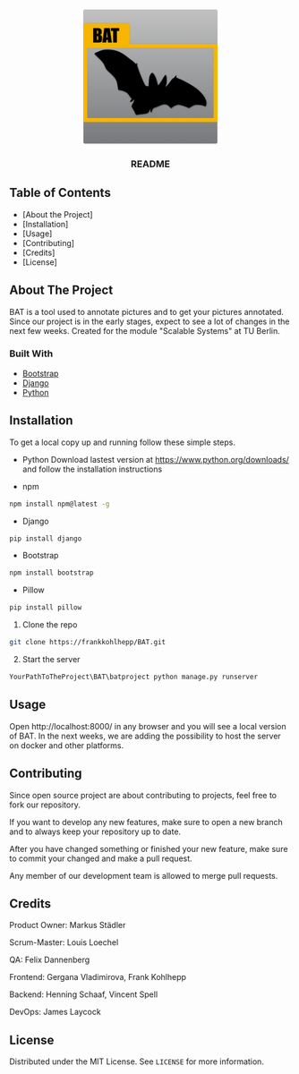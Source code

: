 

<!-- PROJECT LOGO -->
<br />
<p align="center">
    <img src="images/logo.png" alt="Logo" width="240" height="240">
  </a>

  <h3 align="center">README</h3>
</p>



<!-- TABLE OF CONTENTS -->
## Table of Contents

* [About the Project]
* [Installation]
* [Usage]
* [Contributing]
* [Credits]
* [License]



<!-- ABOUT THE PROJECT -->
## About The Project
BAT is a tool used to annotate pictures and to get your pictures annotated.
Since our project is in the early stages, expect to see a lot of changes in the next few weeks.
Created for the module "Scalable Systems" at TU Berlin.


### Built With

* [Bootstrap](https://getbootstrap.com)
* [Django](https://www.djangoproject.com/)
* [Python](https://www.python.org/)


<!-- Installation -->
## Installation

To get a local copy up and running follow these simple steps.

* Python
Download lastest version at https://www.python.org/downloads/ and follow the installation instructions

* npm
```sh
npm install npm@latest -g
```

* Django
```sh
pip install django
```

* Bootstrap
```sh
npm install bootstrap
```

* Pillow
```sh
pip install pillow
```

1. Clone the repo
```sh
git clone https://frankkohlhepp/BAT.git
```
2. Start the server
```sh
YourPathToTheProject\BAT\batproject python manage.py runserver
```

<!-- Usage -->
## Usage

Open http://localhost:8000/ in any browser and you will see a local version of BAT.
In the next weeks, we are adding the possibility to host the server on docker and other platforms.


<!-- Contributing -->
## Contributing

Since open source project are about contributing to projects, feel free to fork our repository.

If you want to develop any new features, make sure to open a new branch and to always keep your repository up to date.

After you have changed something or finished your new feature, make sure to commit your changed and make a pull request.

Any member of our development team is allowed to merge pull requests.


<!-- Credits -->
## Credits

Product Owner: Markus Städler

Scrum-Master: Louis Loechel

QA: Felix Dannenberg

Frontend: Gergana Vladimirova, Frank Kohlhepp

Backend: Henning Schaaf, Vincent Spell

DevOps: James Laycock


<!-- License -->
## License

Distributed under the MIT License. See `LICENSE` for more information.
